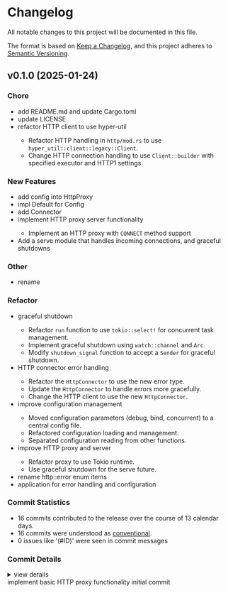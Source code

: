 # Changelog

All notable changes to this project will be documented in this file.

The format is based on [Keep a Changelog](https://keepachangelog.com/en/1.0.0/),
and this project adheres to [Semantic Versioning](https://semver.org/spec/v2.0.0.html).

## v0.1.0 (2025-01-24)

<csr-id-720bc8415b477b85dd5d39279fb0f94695b71a29/>
<csr-id-1ee1f2a1b6a0c144e58610ad23bfa7419bf41d12/>
<csr-id-e6c73b87eb806430c1d75d9fe662196e97237070/>
<csr-id-584e02f5605e2abc1fa6fc6b471aaf2e32bc9184/>
<csr-id-6e42dc58e23e910869d80ebe5fa0b163a2dd7da4/>
<csr-id-53332e00cacaeed45094604cf05094b2cf75ab4e/>
<csr-id-40eecaaf6fa470061073bc8ca796fc5e20b0bfbb/>
<csr-id-852180d4b118aa3571cd1290487439eaf7322880/>
<csr-id-61f14ba664267c8beb88a72de696a74249ab902b/>
<csr-id-bc94018db7e8ed2c0a59c7444a99d9bc5a151a76/>

### Chore

 - <csr-id-720bc8415b477b85dd5d39279fb0f94695b71a29/> add README.md and update Cargo.toml
 - <csr-id-1ee1f2a1b6a0c144e58610ad23bfa7419bf41d12/> update LICENSE
 - <csr-id-e6c73b87eb806430c1d75d9fe662196e97237070/> refactor HTTP client to use hyper-util
   - Refactor HTTP handling in `http/mod.rs` to use `hyper_util::client::legacy::Client`.
   - Change HTTP connection handling to use `Client::builder` with specified executor and HTTP1 settings.

### New Features

<csr-id-0f1d7869f5ac436a29e3f16a5dbdb24eeb901329/>
<csr-id-84b545fe1b89e9a7c3e8dd396ad6ff402616d672/>

 - <csr-id-be27e5c2a5e56e534eefde6096a866de0a6a7dc8/> add config into HttpProxy
 - <csr-id-9acce5fe3b4cab663d88ab59d0b63977cca4066e/> impl Default for Config
 - <csr-id-ba49e5a19aafcdd8be50c024653fb738b0081cd5/> add Connector
 - <csr-id-2aafc2c1e89f5c5885c9519178f947e644c5217d/> implement HTTP proxy server functionality
   - Implement an HTTP proxy with `CONNECT` method support
- Add a serve module that handles incoming connections, and graceful shutdowns

### Other

 - <csr-id-584e02f5605e2abc1fa6fc6b471aaf2e32bc9184/> rename

### Refactor

 - <csr-id-6e42dc58e23e910869d80ebe5fa0b163a2dd7da4/> graceful shutdown
   - Refactor `run` function to use `tokio::select!` for concurrent task management.
   - Implement graceful shutdown using `watch::channel` and `Arc`.
   - Modify `shutdown_signal` function to accept a `Sender` for graceful shutdown.
 - <csr-id-53332e00cacaeed45094604cf05094b2cf75ab4e/> HTTP connector error handling
   - Refactor the `HttpConnector` to use the new error type.
   - Update the `HttpConnector` to handle errors more gracefully.
   - Change the HTTP client to use the new `HttpConnector`.
 - <csr-id-40eecaaf6fa470061073bc8ca796fc5e20b0bfbb/> improve configuration management
   - Moved configuration parameters (debug, bind, concurrent) to a central config file.
   - Refactored configuration loading and management.
   - Separated configuration reading from other functions.
 - <csr-id-852180d4b118aa3571cd1290487439eaf7322880/> improve HTTP proxy and server
   - Refactor proxy to use Tokio runtime.
   - Use graceful shutdown for the serve future.
 - <csr-id-61f14ba664267c8beb88a72de696a74249ab902b/> rename http::error enum items
 - <csr-id-bc94018db7e8ed2c0a59c7444a99d9bc5a151a76/> application for error handling and configuration

### Commit Statistics

<csr-read-only-do-not-edit/>

 - 16 commits contributed to the release over the course of 13 calendar days.
 - 16 commits were understood as [conventional](https://www.conventionalcommits.org).
 - 0 issues like '(#ID)' were seen in commit messages

### Commit Details

<csr-read-only-do-not-edit/>

<details><summary>view details</summary>

 * **Uncategorized**
    - Add README.md and update Cargo.toml ([`720bc84`](https://github.com/hominsu/jproxy/commit/720bc8415b477b85dd5d39279fb0f94695b71a29))
    - Update LICENSE ([`1ee1f2a`](https://github.com/hominsu/jproxy/commit/1ee1f2a1b6a0c144e58610ad23bfa7419bf41d12))
    - Graceful shutdown ([`6e42dc5`](https://github.com/hominsu/jproxy/commit/6e42dc58e23e910869d80ebe5fa0b163a2dd7da4))
    - Add config into HttpProxy ([`be27e5c`](https://github.com/hominsu/jproxy/commit/be27e5c2a5e56e534eefde6096a866de0a6a7dc8))
    - Impl Default for Config ([`9acce5f`](https://github.com/hominsu/jproxy/commit/9acce5fe3b4cab663d88ab59d0b63977cca4066e))
    - HTTP connector error handling ([`53332e0`](https://github.com/hominsu/jproxy/commit/53332e00cacaeed45094604cf05094b2cf75ab4e))
    - Add Connector ([`ba49e5a`](https://github.com/hominsu/jproxy/commit/ba49e5a19aafcdd8be50c024653fb738b0081cd5))
    - Refactor HTTP client to use hyper-util ([`e6c73b8`](https://github.com/hominsu/jproxy/commit/e6c73b87eb806430c1d75d9fe662196e97237070))
    - Improve configuration management ([`40eecaa`](https://github.com/hominsu/jproxy/commit/40eecaaf6fa470061073bc8ca796fc5e20b0bfbb))
    - Improve HTTP proxy and server ([`852180d`](https://github.com/hominsu/jproxy/commit/852180d4b118aa3571cd1290487439eaf7322880))
    - Rename http::error enum items ([`61f14ba`](https://github.com/hominsu/jproxy/commit/61f14ba664267c8beb88a72de696a74249ab902b))
    - Implement HTTP proxy server functionality ([`2aafc2c`](https://github.com/hominsu/jproxy/commit/2aafc2c1e89f5c5885c9519178f947e644c5217d))
    - Implement basic HTTP proxy functionality ([`0f1d786`](https://github.com/hominsu/jproxy/commit/0f1d7869f5ac436a29e3f16a5dbdb24eeb901329))
    - Application for error handling and configuration ([`bc94018`](https://github.com/hominsu/jproxy/commit/bc94018db7e8ed2c0a59c7444a99d9bc5a151a76))
    - Rename ([`584e02f`](https://github.com/hominsu/jproxy/commit/584e02f5605e2abc1fa6fc6b471aaf2e32bc9184))
    - Initial commit ([`84b545f`](https://github.com/hominsu/jproxy/commit/84b545fe1b89e9a7c3e8dd396ad6ff402616d672))
</details>

<csr-unknown>
 implement basic HTTP proxy functionality initial commit<csr-unknown/>

